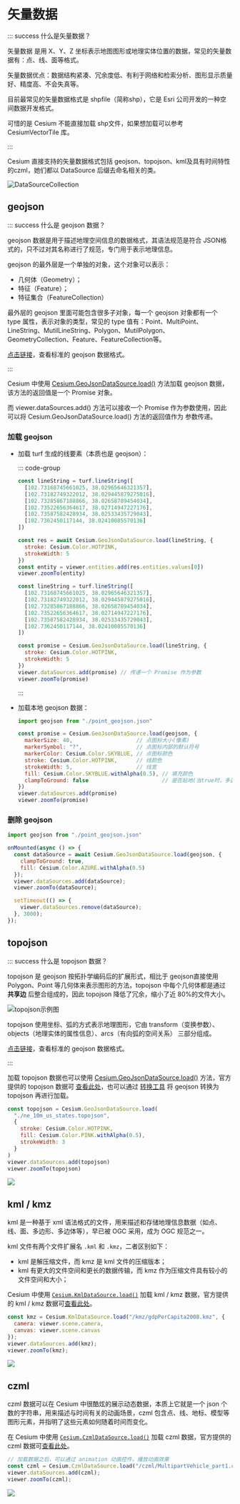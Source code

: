 # 矢量数据

::: success 什么是矢量数据？

矢量数据 是用 X、Y、Z 坐标表示地图图形或地理实体位置的数据，常见的矢量数据有：点、线、面等格式。

矢量数据优点：数据结构紧凑、冗余度低、有利于网络和检索分析、图形显示质量好、精度高、不会失真等。

目前最常见的矢量数据格式是 shpfile（简称shp），它是 Esri 公司开发的一种空间数据开发格式。

可惜的是 Cesium 不能直接加载 shp文件，如果想加载可以参考 CesiumVectorTile 库。

::: 



Cesium 直接支持的矢量数据格式包括 geojson、topojson、kml及具有时间特性的czml，她们都以 DataSource 后缀去命名相关的类。

![DataSourceCollection](./images/DataSourceCollection.png)



## geojson

::: success 什么是 geojson 数据？

geojson 数据是用于描述地理空间信息的数据格式，其语法规范是符合 JSON格式的，只不过对其名称进行了规范，专门用于表示地理信息。

geojson 的最外层是一个单独的对象，这个对象可以表示：

- 几何体（Geometry）；
- 特征（Feature）；
- 特征集合（FeatureCollection）

最外层的 geojson 里面可能包含很多子对象，每一个 geojson 对象都有一个 type 属性，表示对象的类型，常见的 type 值有：Point、MultiPoint、LineString、MutilLineString、Polygon、MutilPolygon、GeometryCollection、Feature、FeatureCollection等。

[点击链接](https://geojson.cn/docs/ref/geojson)，查看标准的 geojson 数据格式。

::: 



Cesium 中使用 [Cesium.GeoJsonDataSource.load()](https://cesium.com/learn/cesiumjs/ref-doc/GeoJsonDataSource.html?classFilter=GeoJsonDataSource) 方法加载 geojson 数据，该方法的返回值是一个 Promise 对象。

而 viewer.dataSources.add() 方法可以接收一个 Promise 作为参数使用，因此可以将 Cesium.GeoJsonDataSource.load() 方法的返回值作为 参数传递。



### 加载 geojson

- 加载 turf 生成的线要素（本质也是 geojson）：

  ::: code-group

  ```js [方式一]
  const lineString = turf.lineString([
    [102.73168745661025, 38.02965646321357],
    [102.73182749322012, 38.029445879275016],
    [102.73285867188866, 38.02658789454034],
    [102.73522656364617, 38.02714947227176],
    [102.73587582428934, 38.02533435729043],
    [102.7362450117144, 38.02410085570136]
  ])
  
  const res = await Cesium.GeoJsonDataSource.load(lineString, {
    stroke: Cesium.Color.HOTPINK,
    strokeWidth: 5
  })
  const entity = viewer.entities.add(res.entities.values[0])
  viewer.zoomTo(entity)
  ```

  ```js [方式二(推荐)] {14}
  const lineString = turf.lineString([
    [102.73168745661025, 38.02965646321357],
    [102.73182749322012, 38.029445879275016],
    [102.73285867188866, 38.02658789454034],
    [102.73522656364617, 38.02714947227176],
    [102.73587582428934, 38.02533435729043],
    [102.7362450117144, 38.02410085570136]
  ])
  
  const promise = Cesium.GeoJsonDataSource.load(lineString, {
    stroke: Cesium.Color.HOTPINK,
    strokeWidth: 5
  })
  viewer.dataSources.add(promise) // 传递一个 Promise 作为参数
  viewer.zoomTo(promise)
  ```

  :::

- 加载本地 geojson 数据：

  ```js
  import geojson from "./point_geojson.json"
  
  const promise = Cesium.GeoJsonDataSource.load(geojson, {
    markerSize: 40,                    // 点图标大小(像素)
    markerSymbol: "?",                 // 点图标内部的默认符号
    markerColor: Cesium.Color.SKYBLUE, // 点图标颜色
    stroke: Cesium.Color.HOTPINK,      // 线颜色
    strokeWidth: 5,                    // 线宽
    fill: Cesium.Color.SKYBLUE.withAlpha(0.5), // 填充颜色
    clampToGround: false                       // 是否贴地(当true时，多边形的外边线将会失效)
  })
  viewer.dataSources.add(promise)
  viewer.zoomTo(promise)
  ```

  

### 删除 geojson

```js
import geojson from "./point_geojson.json"

onMounted(async () => {
  const dataSource = await Cesium.GeoJsonDataSource.load(geojson, {
    clampToGround: true,
    fill: Cesium.Color.AZURE.withAlpha(0.5)
  });
  viewer.dataSources.add(dataSource);
  viewer.zoomTo(dataSource);

  setTimeout(() => {
    viewer.dataSources.remove(dataSource);
  }, 3000);
});
```



## topojson

::: success 什么是 topojson 数据？

topojson 是 geojson 按拓扑学编码后的扩展形式，相比于 geojson直接使用 Polygon、Point 等几何体来表示图形的方法，topojson 中每个几何体都是通过 **共享边** 后整合组成的，因此 topojson 降低了冗余，缩小了近 80%的文件大小。

![topojson示例图](./images\topojson示例图.png)

topojson 使用坐标、弧的方式表示地理图形，它由 transform（变换参数）、objects（地理实体的属性信息）、arcs（有向弧的空间关系） 三部分组成。

[点击链接](https://github.com/topojson/topojson-specification?tab=readme-ov-file#11-examples)，查看标准的 geojson 数据格式。

:::



加载 topojson 数据也可以使用 [Cesium.GeoJsonDataSource.load()](https://cesium.com/learn/cesiumjs/ref-doc/GeoJsonDataSource.html?classFilter=GeoJsonDataSource) 方法，官方提供的 topojson 数据可 [查看此处](https://github.com/CesiumGS/cesium/tree/main/Apps/SampleData)，也可以通过 [转换工具](https://jeffpaine.github.io/geojson-topojson/) 将 geojson 转换为 topojson 再进行加载。

```js
const topojson = Cesium.GeoJsonDataSource.load(
  "./ne_10m_us_states.topojson",
  {
    stroke: Cesium.Color.HOTPINK,
    fill: Cesium.Color.PINK.withAlpha(0.5),
    strokeWidth: 3
  }
)
viewer.dataSources.add(topojson)
viewer.zoomTo(topojson)
```

![](./images/topojson.png)



## kml / kmz

kml 是一种基于 xml 语法格式的文件，用来描述和存储地理信息数据（如点、线、面、多边形、多边体等），早已被 OGC 采用，成为 OGC 规范之一。

kml 文件有两个文件扩展名 `.kml` 和 `.kmz`，二者区别如下：

- kml 是解压缩文件，而 kmz 是 kml 文件的压缩版本；
- kml 有更大的文件空间和更长的数据传输，而 kmz 作为压缩文件具有较小的文件空间和大小；

Cesium 中使用 [`Cesium.KmlDataSource.load()`](https://cesium.com/learn/cesiumjs/ref-doc/KmlDataSource.html?classFilter=KmlDataSource) 加载 kml / kmz 数据，官方提供的 kml / kmz 数据可[查看此处](https://github.com/CesiumGS/cesium/tree/main/Apps/SampleData/kml)。

```js
const kmz = Cesium.KmlDataSource.load("/kmz/gdpPerCapita2008.kmz", {
  camera: viewer.scene.camera,
  canvas: viewer.scene.canvas
});
viewer.dataSources.add(kmz);
viewer.zoomTo(kmz);
```

![](./images/kmz.png)



## czml

czml 数据可以在 Cesium 中很酷炫的展示动态数据，本质上它就是一个 json 个数的字符串，用来描述与时间有关的动画场景，czml 包含点、线、地标、模型等图形元素，并指明了这些元素如何随着时间而变化。

在 Cesium 中使用 [`Cesium.CzmlDataSource.load()`](https://cesium.com/learn/cesiumjs/ref-doc/CzmlDataSource.html?classFilter=CzmlDataSource) 加载 czml 数据，官方提供的 czml 数据可[查看此处](https://github.com/CesiumGS/cesium/tree/main/Apps/SampleData)。

```js
// 加载数据之后，可以通过 animation 动画控件，播放动画效果
const czml = Cesium.CzmlDataSource.load("/czml/MultipartVehicle_part1.czml");
viewer.dataSources.add(czml);
viewer.zoomTo(czml);
```
![](./images/czml.gif)